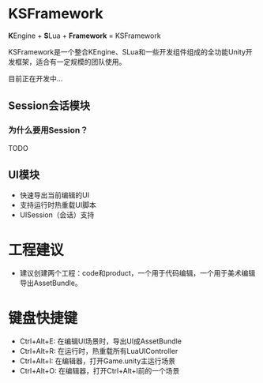 # KSFramework
**K**Engine + **S**Lua + **Framework** = KSFramework

KSFramework是一个整合KEngine、SLua和一些开发组件组成的全功能Unity开发框架，适合有一定规模的团队使用。

目前正在开发中...


## Session会话模块

### 为什么要用Session？
TODO

## UI模块

- 快速导出当前编辑的UI
- 支持运行时热重载UI脚本
- UISession（会话）支持

# 工程建议

- 建议创建两个工程：code和product，一个用于代码编辑，一个用于美术编辑导出AssetBundle。



# 键盘快捷键

- Ctrl+Alt+E: 在编辑UI场景时，导出UI成AssetBundle
- Ctrl+Alt+R: 在运行时，热重载所有LuaUIController
- Ctrl+Alt+I: 在编辑器，打开Game.unity主运行场景
- Ctrl+Alt+O: 在编辑器，打开Ctrl+Alt+I前的一个场景
